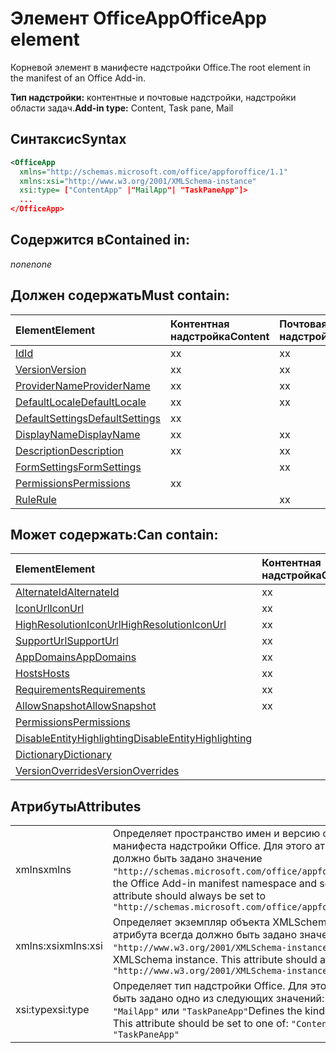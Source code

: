 # <a name="officeapp-element"></a><span data-ttu-id="a7923-101">Элемент OfficeApp</span><span class="sxs-lookup"><span data-stu-id="a7923-101">OfficeApp element</span></span>

<span data-ttu-id="a7923-102">Корневой элемент в манифесте надстройки Office.</span><span class="sxs-lookup"><span data-stu-id="a7923-102">The root element in the manifest of an Office Add-in.</span></span>

<span data-ttu-id="a7923-103">**Тип надстройки:** контентные и почтовые надстройки, надстройки области задач.</span><span class="sxs-lookup"><span data-stu-id="a7923-103">**Add-in type:** Content, Task pane, Mail</span></span>

## <a name="syntax"></a><span data-ttu-id="a7923-104">Синтаксис</span><span class="sxs-lookup"><span data-stu-id="a7923-104">Syntax</span></span>

```XML
<OfficeApp 
  xmlns="http://schemas.microsoft.com/office/appforoffice/1.1" 
  xmlns:xsi="http://www.w3.org/2001/XMLSchema-instance" 
  xsi:type= ["ContentApp" |"MailApp"| "TaskPaneApp"]>
  ...
</OfficeApp>
```

## <a name="contained-in"></a><span data-ttu-id="a7923-105">Содержится в</span><span class="sxs-lookup"><span data-stu-id="a7923-105">Contained in:</span></span>

 <span data-ttu-id="a7923-106">_none_</span><span class="sxs-lookup"><span data-stu-id="a7923-106">_none_</span></span>

## <a name="must-contain"></a><span data-ttu-id="a7923-107">Должен содержать</span><span class="sxs-lookup"><span data-stu-id="a7923-107">Must contain:</span></span>

|<span data-ttu-id="a7923-108">**Element**</span><span class="sxs-lookup"><span data-stu-id="a7923-108">**Element**</span></span>|<span data-ttu-id="a7923-109">**Контентная надстройка**</span><span class="sxs-lookup"><span data-stu-id="a7923-109">**Content**</span></span>|<span data-ttu-id="a7923-110">**Почтовая надстройка**</span><span class="sxs-lookup"><span data-stu-id="a7923-110">**Mail**</span></span>|<span data-ttu-id="a7923-111">**TaskPane**</span><span class="sxs-lookup"><span data-stu-id="a7923-111">\*\*\*\* Taskpane</span></span>|
|:-----|:-----|:-----|:-----|
|[<span data-ttu-id="a7923-112">Id</span><span class="sxs-lookup"><span data-stu-id="a7923-112">Id</span></span>](id.md)|<span data-ttu-id="a7923-113">x</span><span class="sxs-lookup"><span data-stu-id="a7923-113">x</span></span>|<span data-ttu-id="a7923-114">x</span><span class="sxs-lookup"><span data-stu-id="a7923-114">x</span></span>|<span data-ttu-id="a7923-115">x</span><span class="sxs-lookup"><span data-stu-id="a7923-115">x</span></span>|
|[<span data-ttu-id="a7923-116">Version</span><span class="sxs-lookup"><span data-stu-id="a7923-116">Version</span></span>](version.md)|<span data-ttu-id="a7923-117">x</span><span class="sxs-lookup"><span data-stu-id="a7923-117">x</span></span>|<span data-ttu-id="a7923-118">x</span><span class="sxs-lookup"><span data-stu-id="a7923-118">x</span></span>|<span data-ttu-id="a7923-119">x</span><span class="sxs-lookup"><span data-stu-id="a7923-119">x</span></span>|
|[<span data-ttu-id="a7923-120">ProviderName</span><span class="sxs-lookup"><span data-stu-id="a7923-120">ProviderName</span></span>](providername.md)|<span data-ttu-id="a7923-121">x</span><span class="sxs-lookup"><span data-stu-id="a7923-121">x</span></span>|<span data-ttu-id="a7923-122">x</span><span class="sxs-lookup"><span data-stu-id="a7923-122">x</span></span>|<span data-ttu-id="a7923-123">x</span><span class="sxs-lookup"><span data-stu-id="a7923-123">x</span></span>|
|[<span data-ttu-id="a7923-124">DefaultLocale</span><span class="sxs-lookup"><span data-stu-id="a7923-124">DefaultLocale</span></span>](defaultlocale.md)|<span data-ttu-id="a7923-125">x</span><span class="sxs-lookup"><span data-stu-id="a7923-125">x</span></span>|<span data-ttu-id="a7923-126">x</span><span class="sxs-lookup"><span data-stu-id="a7923-126">x</span></span>|<span data-ttu-id="a7923-127">x</span><span class="sxs-lookup"><span data-stu-id="a7923-127">x</span></span>|
|[<span data-ttu-id="a7923-128">DefaultSettings</span><span class="sxs-lookup"><span data-stu-id="a7923-128">DefaultSettings</span></span>](defaultsettings.md)|<span data-ttu-id="a7923-129">x</span><span class="sxs-lookup"><span data-stu-id="a7923-129">x</span></span>||<span data-ttu-id="a7923-130">x</span><span class="sxs-lookup"><span data-stu-id="a7923-130">x</span></span>|
|[<span data-ttu-id="a7923-131">DisplayName</span><span class="sxs-lookup"><span data-stu-id="a7923-131">DisplayName</span></span>](displayname.md)|<span data-ttu-id="a7923-132">x</span><span class="sxs-lookup"><span data-stu-id="a7923-132">x</span></span>|<span data-ttu-id="a7923-133">x</span><span class="sxs-lookup"><span data-stu-id="a7923-133">x</span></span>|<span data-ttu-id="a7923-134">x</span><span class="sxs-lookup"><span data-stu-id="a7923-134">x</span></span>|
|[<span data-ttu-id="a7923-135">Description</span><span class="sxs-lookup"><span data-stu-id="a7923-135">Description</span></span>](description.md)|<span data-ttu-id="a7923-136">x</span><span class="sxs-lookup"><span data-stu-id="a7923-136">x</span></span>|<span data-ttu-id="a7923-137">x</span><span class="sxs-lookup"><span data-stu-id="a7923-137">x</span></span>|<span data-ttu-id="a7923-138">x</span><span class="sxs-lookup"><span data-stu-id="a7923-138">x</span></span>|
|[<span data-ttu-id="a7923-139">FormSettings</span><span class="sxs-lookup"><span data-stu-id="a7923-139">FormSettings</span></span>](formsettings.md)||<span data-ttu-id="a7923-140">x</span><span class="sxs-lookup"><span data-stu-id="a7923-140">x</span></span>||
|[<span data-ttu-id="a7923-141">Permissions</span><span class="sxs-lookup"><span data-stu-id="a7923-141">Permissions</span></span>](permissions.md)|<span data-ttu-id="a7923-142">x</span><span class="sxs-lookup"><span data-stu-id="a7923-142">x</span></span>||<span data-ttu-id="a7923-143">x</span><span class="sxs-lookup"><span data-stu-id="a7923-143">x</span></span>|
|[<span data-ttu-id="a7923-144">Rule</span><span class="sxs-lookup"><span data-stu-id="a7923-144">Rule</span></span>](rule.md)||<span data-ttu-id="a7923-145">x</span><span class="sxs-lookup"><span data-stu-id="a7923-145">x</span></span>||

## <a name="can-contain"></a><span data-ttu-id="a7923-146">Может содержать:</span><span class="sxs-lookup"><span data-stu-id="a7923-146">Can contain:</span></span>

|<span data-ttu-id="a7923-147">**Element**</span><span class="sxs-lookup"><span data-stu-id="a7923-147">**Element**</span></span>|<span data-ttu-id="a7923-148">**Контентная надстройка**</span><span class="sxs-lookup"><span data-stu-id="a7923-148">**Content**</span></span>|<span data-ttu-id="a7923-149">**Почтовая надстройка**</span><span class="sxs-lookup"><span data-stu-id="a7923-149">**Mail**</span></span>|<span data-ttu-id="a7923-150">**TaskPane**</span><span class="sxs-lookup"><span data-stu-id="a7923-150">\*\*\*\* Taskpane</span></span>|
|:-----|:-----|:-----|:-----|
|[<span data-ttu-id="a7923-151">AlternateId</span><span class="sxs-lookup"><span data-stu-id="a7923-151">AlternateId</span></span>](alternateid.md)|<span data-ttu-id="a7923-152">x</span><span class="sxs-lookup"><span data-stu-id="a7923-152">x</span></span>|<span data-ttu-id="a7923-153">x</span><span class="sxs-lookup"><span data-stu-id="a7923-153">x</span></span>|<span data-ttu-id="a7923-154">x</span><span class="sxs-lookup"><span data-stu-id="a7923-154">x</span></span>|
|[<span data-ttu-id="a7923-155">IconUrl</span><span class="sxs-lookup"><span data-stu-id="a7923-155">IconUrl</span></span>](iconurl.md)|<span data-ttu-id="a7923-156">x</span><span class="sxs-lookup"><span data-stu-id="a7923-156">x</span></span>|<span data-ttu-id="a7923-157">x</span><span class="sxs-lookup"><span data-stu-id="a7923-157">x</span></span>|<span data-ttu-id="a7923-158">x</span><span class="sxs-lookup"><span data-stu-id="a7923-158">x</span></span>|
|[<span data-ttu-id="a7923-159">HighResolutionIconUrl</span><span class="sxs-lookup"><span data-stu-id="a7923-159">HighResolutionIconUrl</span></span>](highresolutioniconurl.md)|<span data-ttu-id="a7923-160">x</span><span class="sxs-lookup"><span data-stu-id="a7923-160">x</span></span>|<span data-ttu-id="a7923-161">x</span><span class="sxs-lookup"><span data-stu-id="a7923-161">x</span></span>|<span data-ttu-id="a7923-162">x</span><span class="sxs-lookup"><span data-stu-id="a7923-162">x</span></span>|
|[<span data-ttu-id="a7923-163">SupportUrl</span><span class="sxs-lookup"><span data-stu-id="a7923-163">SupportUrl</span></span>](supporturl.md)|<span data-ttu-id="a7923-164">x</span><span class="sxs-lookup"><span data-stu-id="a7923-164">x</span></span>|<span data-ttu-id="a7923-165">x</span><span class="sxs-lookup"><span data-stu-id="a7923-165">x</span></span>|<span data-ttu-id="a7923-166">x</span><span class="sxs-lookup"><span data-stu-id="a7923-166">x</span></span>|
|[<span data-ttu-id="a7923-167">AppDomains</span><span class="sxs-lookup"><span data-stu-id="a7923-167">AppDomains</span></span>](appdomains.md)|<span data-ttu-id="a7923-168">x</span><span class="sxs-lookup"><span data-stu-id="a7923-168">x</span></span>|<span data-ttu-id="a7923-169">x</span><span class="sxs-lookup"><span data-stu-id="a7923-169">x</span></span>|<span data-ttu-id="a7923-170">x</span><span class="sxs-lookup"><span data-stu-id="a7923-170">x</span></span>|
|[<span data-ttu-id="a7923-171">Hosts</span><span class="sxs-lookup"><span data-stu-id="a7923-171">Hosts</span></span>](hosts.md)|<span data-ttu-id="a7923-172">x</span><span class="sxs-lookup"><span data-stu-id="a7923-172">x</span></span>|<span data-ttu-id="a7923-173">x</span><span class="sxs-lookup"><span data-stu-id="a7923-173">x</span></span>|<span data-ttu-id="a7923-174">x</span><span class="sxs-lookup"><span data-stu-id="a7923-174">x</span></span>|
|[<span data-ttu-id="a7923-175">Requirements</span><span class="sxs-lookup"><span data-stu-id="a7923-175">Requirements</span></span>](requirements.md)|<span data-ttu-id="a7923-176">x</span><span class="sxs-lookup"><span data-stu-id="a7923-176">x</span></span>|<span data-ttu-id="a7923-177">x</span><span class="sxs-lookup"><span data-stu-id="a7923-177">x</span></span>|<span data-ttu-id="a7923-178">x</span><span class="sxs-lookup"><span data-stu-id="a7923-178">x</span></span>|
|[<span data-ttu-id="a7923-179">AllowSnapshot</span><span class="sxs-lookup"><span data-stu-id="a7923-179">AllowSnapshot</span></span>](allowsnapshot.md)|<span data-ttu-id="a7923-180">x</span><span class="sxs-lookup"><span data-stu-id="a7923-180">x</span></span>|||
|[<span data-ttu-id="a7923-181">Permissions</span><span class="sxs-lookup"><span data-stu-id="a7923-181">Permissions</span></span>](permissions.md)||<span data-ttu-id="a7923-182">x</span><span class="sxs-lookup"><span data-stu-id="a7923-182">x</span></span>||
|[<span data-ttu-id="a7923-183">DisableEntityHighlighting</span><span class="sxs-lookup"><span data-stu-id="a7923-183">DisableEntityHighlighting</span></span>](disableentityhighlighting.md)||<span data-ttu-id="a7923-184">x</span><span class="sxs-lookup"><span data-stu-id="a7923-184">x</span></span>||
|[<span data-ttu-id="a7923-185">Dictionary</span><span class="sxs-lookup"><span data-stu-id="a7923-185">Dictionary</span></span>](dictionary.md)|||<span data-ttu-id="a7923-186">x</span><span class="sxs-lookup"><span data-stu-id="a7923-186">x</span></span>|
|[<span data-ttu-id="a7923-187">VersionOverrides</span><span class="sxs-lookup"><span data-stu-id="a7923-187">VersionOverrides</span></span>](versionoverrides.md)||<span data-ttu-id="a7923-188">x</span><span class="sxs-lookup"><span data-stu-id="a7923-188">x</span></span>||

## <a name="attributes"></a><span data-ttu-id="a7923-189">Атрибуты</span><span class="sxs-lookup"><span data-stu-id="a7923-189">Attributes</span></span>

|||
|:-----|:-----|
|<span data-ttu-id="a7923-190">xmlns</span><span class="sxs-lookup"><span data-stu-id="a7923-190">xmlns</span></span>|<span data-ttu-id="a7923-p101">Определяет пространство имен и версию схемы для манифеста надстройки Office. Для этого атрибута всегда должно быть задано значение `"http://schemas.microsoft.com/office/appforoffice/1.1"`.</span><span class="sxs-lookup"><span data-stu-id="a7923-p101">Defines the Office Add-in manifest namespace and schema version. This attribute should always be set to  `"http://schemas.microsoft.com/office/appforoffice/1.1"`</span></span>|
|<span data-ttu-id="a7923-193">xmlns:xsi</span><span class="sxs-lookup"><span data-stu-id="a7923-193">xmlns:xsi</span></span>|<span data-ttu-id="a7923-p102">Определяет экземпляр объекта XMLSchema. Для этого атрибута всегда должно быть задано значение `"http://www.w3.org/2001/XMLSchema-instance"`.</span><span class="sxs-lookup"><span data-stu-id="a7923-p102">Defines the XMLSchema instance. This attribute should always be set to  `"http://www.w3.org/2001/XMLSchema-instance"`</span></span>|
|<span data-ttu-id="a7923-196">xsi:type</span><span class="sxs-lookup"><span data-stu-id="a7923-196">xsi:type</span></span>|<span data-ttu-id="a7923-p103">Определяет тип надстройки Office. Для этого атрибута должно быть задано одно из следующих значений: `"ContentApp"`, `"MailApp"` или `"TaskPaneApp"`</span><span class="sxs-lookup"><span data-stu-id="a7923-p103">Defines the kind of Office Add-in. This attribute should be set to one of:  `"ContentApp"`,  `"MailApp"`, or  `"TaskPaneApp"`</span></span>|
